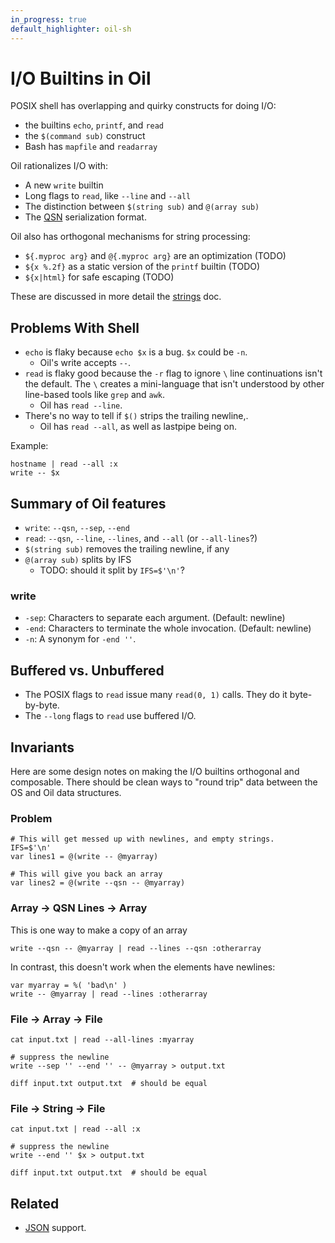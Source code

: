 ```yaml
---
in_progress: true
default_highlighter: oil-sh
---
```


I/O Builtins in Oil
===================

POSIX shell has overlapping and quirky constructs for doing I/O:

- the builtins `echo`, `printf`, and `read`
- the `$(command sub)` construct
- Bash has `mapfile` and `readarray`

Oil rationalizes I/O with:

- A new `write` builtin
- Long flags to `read`, like `--line` and `--all`
- The distinction between `$(string sub)` and `@(array sub)`
- The [QSN](qsn.html) serialization format.

Oil also has orthogonal mechanisms for string processing:

- `${.myproc arg}` and `@{.myproc arg}` are an optimization (TODO)
- `${x %.2f}` as a static version of the `printf` builtin (TODO)
- `${x|html}` for safe escaping (TODO)

These are discussed in more detail the [strings](strings.html) doc.

<!-- TODO: should run all this code as in tour.md -->

<div id="toc">
</div>

## Problems With Shell

- `echo` is flaky because `echo $x` is a bug.  `$x` could be `-n`.
  - Oil's write accepts `--`.
- `read` is flaky good because the `-r` flag to ignore `\` line continuations
  isn't the default.  The `\` creates a mini-language that isn't understood by
  other line-based tools like `grep` and `awk`.
  - Oil has `read --line`.
- There's no way to tell if `$()` strips the trailing newline,.
  - Oil has `read --all`, as well as lastpipe being on.

Example:

    hostname | read --all :x
    write -- $x

## Summary of Oil features

- `write`: `--qsn`, `--sep`, `--end`
- `read`: `--qsn`, `--line`, `--lines`, and `--all` (or `--all-lines`?)
- `$(string sub)` removes the trailing newline, if any
- `@(array sub)` splits by IFS
  - TODO: should it split by `IFS=$'\n'`?

### write

- `-sep`: Characters to separate each argument.  (Default: newline)
- `-end`: Characters to terminate the whole invocation.  (Default: newline)
- `-n`: A synonym for `-end ''`.

## Buffered vs. Unbuffered

- The POSIX flags to `read` issue many `read(0, 1)` calls.  They do it
  byte-by-byte.
- The `--long` flags to `read` use buffered I/O.

## Invariants

Here are some design notes on making the I/O builtins orthogonal and
composable.  There should be clean ways to "round trip" data between the OS and
Oil data structures.

### Problem

    # This will get messed up with newlines, and empty strings.
    IFS=$'\n'
    var lines1 = @(write -- @myarray)
  
    # This will give you back an array
    var lines2 = @(write --qsn -- @myarray)
  
### Array -> QSN Lines -> Array

This is one way to make a copy of an array

    write --qsn -- @myarray | read --lines --qsn :otherarray
  
In contrast, this doesn't work when the elements have newlines:

    var myarray = %( 'bad\n' )
    write -- @myarray | read --lines :otherarray

### File -> Array -> File

    cat input.txt | read --all-lines :myarray

    # suppress the newline
    write --sep '' --end '' -- @myarray > output.txt

    diff input.txt output.txt  # should be equal

### File -> String -> File

    cat input.txt | read --all :x

    # suppress the newline
    write --end '' $x > output.txt

    diff input.txt output.txt  # should be equal

## Related

- [JSON](json.html) support.

